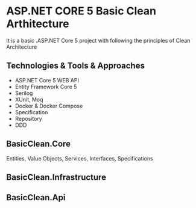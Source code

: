 # ASP.NET CORE 5 Basic Clean Arthitecture
It is a basic .ASP.NET Core 5 project with following the principles of Clean Architecture 
## Technologies & Tools & Approaches
* ASP.NET Core 5 WEB API
* Entity Framework Core 5
* Serilog
* XUnit,  Moq
* Docker & Docker Compose
* Specification
* Repository
* DDD 
## BasicClean.Core
Entities,
Value Objects,
Services,
Interfaces,
Specifications
## BasicClean.Infrastructure
## BasicClean.Api
